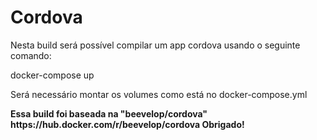 # Cordova

Nesta build será possível compilar um app cordova usando o seguinte comando:

docker-compose up

Será necessário montar os volumes como está no docker-compose.yml

<strong> 
Essa build foi baseada na "beevelop/cordova" https://hub.docker.com/r/beevelop/cordova Obrigado!
</strong>
